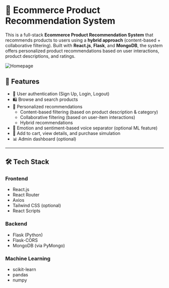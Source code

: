  # 🛒 Ecommerce Product Recommendation System

This is a full-stack **Ecommerce Product Recommendation System** that recommends products to users using a **hybrid approach** (content-based + collaborative filtering). Built with **React.js**, **Flask**, and **MongoDB**, the system offers personalized product recommendations based on user interactions, product descriptions, and ratings.

![Homepage](src/images/Recommendationsystem.png)

## 🚀 Features

- 🔐 User authentication (Sign Up, Login, Logout)
- 🛍️ Browse and search products
- 🎯 Personalized recommendations
  - Content-based filtering (based on product description & category)
  - Collaborative filtering (based on user-item interactions)
  - Hybrid recommendations
- 🧠 Emotion and sentiment-based voice separator (optional ML feature)
- 🧾 Add to cart, view details, and purchase simulation
- 📊 Admin dashboard (optional)

---

## 🛠️ Tech Stack

### Frontend
- React.js
- React Router
- Axios
- Tailwind CSS (optional)
- React Scripts

### Backend
- Flask (Python)
- Flask-CORS
- MongoDB (via PyMongo)

### Machine Learning
- scikit-learn
- pandas
- numpy

 
